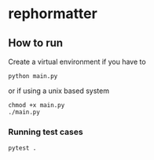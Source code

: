 # rephormatter

## How to run

Create a virtual environment if you have to

```pip install -r requirements.txt
python main.py
```

or if using a unix based system

```pip install -r requirements.txt
chmod +x main.py
./main.py
```

### Running test cases

```
pytest .
```
